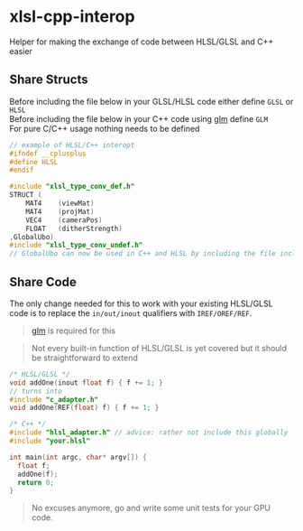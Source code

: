 # xlsl-cpp-interop
Helper for making the exchange of code between HLSL/GLSL and C++ easier

## Share Structs
Before including the file below in your GLSL/HLSL code either define `GLSL` or `HLSL`\
Before including the file below in your C++ code using [glm](https://glm.g-truc.net/) define `GLM`\
For pure C/C++ usage nothing needs to be defined
```c++
// example of HLSL/C++ interopt
#ifndef __cplusplus
#define HLSL
#endif

#include "xlsl_type_conv_def.h"
STRUCT (
    MAT4    (viewMat)
    MAT4    (projMat)
    VEC4    (cameraPos)
    FLOAT   (ditherStrength)
,GlobalUbo)
#include "xlsl_type_conv_undef.h"
// GlobalUbo can now be used in C++ and HLSL by including the file including this code
```

## Share Code
The only change needed for this to work with your existing HLSL/GLSL code is to replace the `in/out/inout` qualifiers with `IREF/OREF/REF`. 

> [glm](https://glm.g-truc.net/) is required for this

> Not every built-in function of HLSL/GLSL is yet covered but it should be straightforward to extend
```c++
/* HLSL/GLSL */
void addOne(inout float f) { f += 1; }
// turns into 
#include "c_adapter.h"
void addOne(REF(float) f) { f += 1; }
```
```c++
/* C++ */
#include "hlsl_adapter.h" // advice: rather not include this globally
#include "your.hlsl"

int main(int argc, char* argv[]) {
  float f;
  addOne(f);
  return 0;
}
```

> No excuses anymore, go and write some unit tests for your GPU code. 
